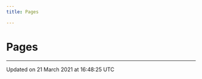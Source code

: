 ```yaml
---
title: Pages

---
```


# Pages







-------------------------------

Updated on 21 March 2021 at 16:48:25 UTC
